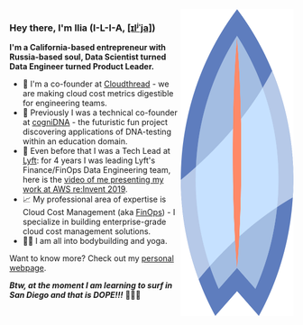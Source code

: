 <img align="right" src="https://github.com/ilia-semenov/ilia-semenov/raw/main/assets/surfboard-blue-adj.svg" width="200" height="545.1" alt="Blue surfboard" />

### Hey there, I'm Ilia (I-L-I-A, [[ɪlʲˈja]](https://en.wikipedia.org/wiki/Ilya))

**I'm a California-based entrepreneur with Russia-based soul, Data Scientist turned Data Engineer turned Product Leader.**

- 🚀 I'm a co-founder at [Cloudthread](https://cloudthread.io) - we are making cloud cost metrics digestible for engineering teams.
- 🧬 Previously I was a technical co-founder at [cogniDNA](https://cognidna.com) - the futuristic fun project discovering applications of DNA-testing within an education domain.
- 🚗 Even before that I was a Tech Lead at [Lyft](https://lyft.com): for 4 years I was leading Lyft's Finance/FinOps Data Engineering team, here is the [video of me presenting my work at AWS re:Invent 2019](https://youtu.be/ChupgIbZr5Q?t=2479).
- 📈 My professional area of expertise is Cloud Cost Management (aka [FinOps](https://www.finops.org/what-is-finops/)) - I specialize in building enterprise-grade cloud cost management solutions.
- 🧘‍♂️ I am all into bodybuilding and yoga.

Want to know more? Check out my [personal webpage](https://www.iliasemenov.com).


***Btw, at the moment I am learning to surf in San Diego and that is DOPE!!!***
🏄‍♂️🤙
